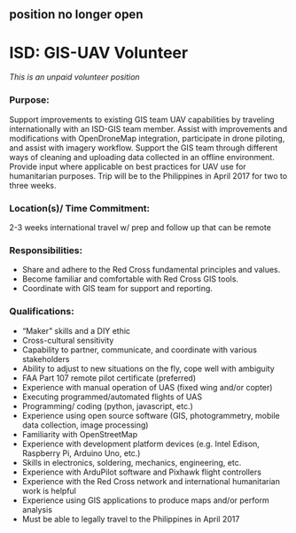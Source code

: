 ## position no longer open

ISD: GIS-UAV Volunteer
========
*This is an unpaid volunteer position*

### Purpose:
Support improvements to existing GIS team UAV capabilities by traveling internationally with an ISD-GIS team member. Assist with improvements and modifications with OpenDroneMap integration, participate in drone piloting, and assist with imagery workflow. Support the GIS team through different ways of cleaning and uploading data collected in an offline environment. Provide input where applicable on best practices for UAV use for humanitarian purposes. Trip will be to the Philippines in April 2017 for two to three weeks.

### Location(s)/ Time Commitment:
2-3 weeks international travel w/ prep and follow up that can be remote

### Responsibilities:
- Share and adhere to the Red Cross fundamental principles and values. 
- Become familiar and comfortable with Red Cross GIS tools. 
- Coordinate with GIS team for support and reporting.

### Qualifications:
- “Maker” skills and a DIY ethic
- Cross-cultural sensitivity
- Capability to partner, communicate, and coordinate with various stakeholders 
- Ability to adjust to new situations on the fly, cope well with ambiguity
- FAA Part 107 remote pilot certificate (preferred)
- Experience with manual operation of UAS (fixed wing and/or copter)
- Executing programmed/automated flights of UAS
- Programming/ coding (python, javascript, etc.)
- Experience using open source software (GIS, photogrammetry, mobile data collection, image processing)
- Familiarity with OpenStreetMap
- Experience with development platform devices (e.g. Intel Edison, Raspberry Pi, Arduino Uno, etc.)
- Skills in electronics, soldering, mechanics, engineering, etc.
- Experience with ArduPilot software and Pixhawk flight controllers
- Experience with the Red Cross network and international humanitarian work is helpful
- Experience using GIS applications to produce maps and/or perform analysis
- Must be able to legally travel to the Philippines in April 2017